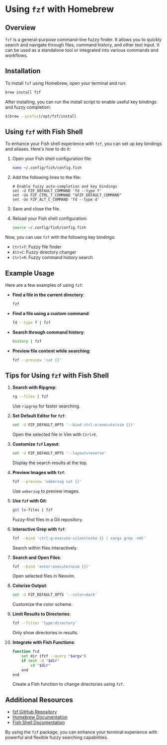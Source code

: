 
# Using `fzf` with Homebrew

## Overview

`fzf` is a general-purpose command-line fuzzy finder. It allows you to quickly search and navigate through files, command history, and other text input. It can be used as a standalone tool or integrated into various commands and workflows.

## Installation

To install `fzf` using Homebrew, open your terminal and run:

```sh
brew install fzf
```

After installing, you can run the install script to enable useful key bindings and fuzzy completion:

```sh
$(brew --prefix)/opt/fzf/install
```

## Using `fzf` with Fish Shell

To enhance your Fish shell experience with `fzf`, you can set up key bindings and aliases. Here's how to do it:

1. Open your Fish shell configuration file:
   ```sh
   nano ~/.config/fish/config.fish
   ```

2. Add the following lines to the file:
   ```fish
   # Enable fuzzy auto-completion and key bindings
   set -U FZF_DEFAULT_COMMAND 'fd --type f'
   set -Ux FZF_CTRL_T_COMMAND "$FZF_DEFAULT_COMMAND"
   set -Ux FZF_ALT_C_COMMAND 'fd --type d'
   ```

3. Save and close the file.

4. Reload your Fish shell configuration:
   ```sh
   source ~/.config/fish/config.fish
   ```

Now, you can use `fzf` with the following key bindings:
- `Ctrl+T`: Fuzzy file finder
- `Alt+C`: Fuzzy directory changer
- `Ctrl+R`: Fuzzy command history search

## Example Usage

Here are a few examples of using `fzf`:

- **Find a file in the current directory**:
  ```sh
  fzf
  ```

- **Find a file using a custom command**:
  ```sh
  fd --type f | fzf
  ```

- **Search through command history**:
  ```sh
  history | fzf
  ```

- **Preview file content while searching**:
  ```sh
  fzf --preview 'cat {}'
  ```

## Tips for Using `fzf` with Fish Shell

1. **Search with Ripgrep**:
   ```sh
   rg --files | fzf
   ```
   Use `ripgrep` for faster searching.

2. **Set Default Editor for `fzf`**:
   ```sh
   set -U FZF_DEFAULT_OPTS '--bind ctrl-e:execute(vim {})'
   ```
   Open the selected file in Vim with `Ctrl+E`.

3. **Customize `fzf` Layout**:
   ```sh
   set -U FZF_DEFAULT_OPTS '--layout=reverse'
   ```
   Display the search results at the top.

4. **Preview Images with `fzf`**:
   ```sh
   fzf --preview 'ueberzug cat {}'
   ```
   Use `ueberzug` to preview images.

5. **Use `fzf` with Git**:
   ```sh
   git ls-files | fzf
   ```
   Fuzzy-find files in a Git repository.

6. **Interactive Grep with `fzf`**:
   ```sh
   fzf --bind 'ctrl-g:execute-silent(echo {} | xargs grep -nH)'
   ```
   Search within files interactively.

7. **Search and Open Files**:
   ```sh
   fzf --bind 'enter:execute(nvim {})'
   ```
   Open selected files in Neovim.

8. **Colorize Output**:
   ```sh
   set -U FZF_DEFAULT_OPTS '--color=dark'
   ```
   Customize the color scheme.

9. **Limit Results to Directories**:
   ```sh
   fzf --filter 'type:directory'
   ```
   Only show directories in results.

10. **Integrate with Fish Functions**:
    ```sh
    function fcd
        set dir (fzf --query "$argv")
        if test -d "$dir"
            cd "$dir"
        end
    end
    ```
    Create a Fish function to change directories using `fzf`.

## Additional Resources

- [fzf GitHub Repository](https://github.com/junegunn/fzf)
- [Homebrew Documentation](https://docs.brew.sh/)
- [Fish Shell Documentation](https://fishshell.com/docs/current/index.html)

By using the `fzf` package, you can enhance your terminal experience with powerful and flexible fuzzy searching capabilities.
